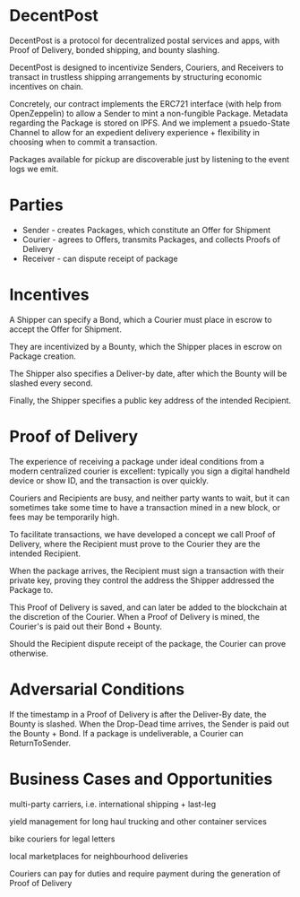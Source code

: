 # DecentPost
DecentPost is a protocol for decentralized postal services and apps, with Proof of Delivery, bonded shipping, and bounty slashing.

DecentPost is designed to incentivize Senders, Couriers, and Receivers to transact in trustless shipping arrangements by structuring economic incentives on chain.

Concretely, our contract implements the ERC721 interface (with help from OpenZeppelin) to allow a Sender to mint a non-fungible Package. Metadata regarding the Package is stored on IPFS. And we implement a psuedo-State Channel to allow for an expedient delivery experience + flexibility in choosing when to commit a transaction.

Packages available for pickup are discoverable just by listening to the event logs we emit.

# Parties

* Sender - creates Packages, which constitute an Offer for Shipment
* Courier - agrees to Offers, transmits Packages, and collects Proofs of Delivery
* Receiver - can dispute receipt of package

# Incentives

A Shipper can specify a Bond, which a Courier must place in escrow to accept the Offer for Shipment.

They are incentivized by a Bounty, which the Shipper places in escrow on Package creation.

The Shipper also specifies a Deliver-by date, after which the Bounty will be slashed every second.

Finally, the Shipper specifies a public key address of the intended Recipient.

# Proof of Delivery
The experience of receiving a package under ideal conditions from a modern centralized courier is excellent: typically you sign a digital handheld device or show ID, and the transaction is over quickly.

Couriers and Recipients are busy, and neither party wants to wait, but it can sometimes take some time to have a transaction mined in a new block, or fees may be temporarily high.

To facilitate transactions, we have developed a concept we call Proof of Delivery, where the Recipient must prove to the Courier they are the intended Recipient.

When the package arrives, the Recipient must sign a transaction with their private key, proving they control the address the Shipper addressed the Package to.

This Proof of Delivery is saved, and can later be added to the blockchain at the discretion of the Courier. When a Proof of Delivery is mined, the Courier's is paid out their Bond + Bounty.

Should the Recipient dispute receipt of the package, the Courier can prove otherwise.

# Adversarial Conditions
If the timestamp in a Proof of Delivery is after the Deliver-By date, the Bounty is slashed.
When the Drop-Dead time arrives, the Sender is paid out the Bounty + Bond.
If a package is undeliverable, a Courier can ReturnToSender.

# Business Cases and Opportunities
multi-party carriers, i.e. international shipping + last-leg

yield management for long haul trucking and other container services

bike couriers for legal letters

local marketplaces for neighbourhood deliveries

Couriers can pay for duties and require payment during the generation of Proof of Delivery
